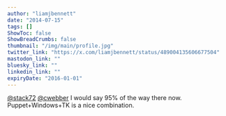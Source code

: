 ```yaml
---
author: "liamjbennett"
date: "2014-07-15"
tags: []
ShowToc: false
ShowBreadCrumbs: false
thumbnail: "/img/main/profile.jpg"
twitter_link: "https://x.com/liamjbennett/status/489004135606677504"
mastodon_link: ""
bluesky_link: ""
linkedin_link: ""
expiryDate: "2016-01-01"
---
```


[@stack72](https://x.com/stack72) [@cwebber](https://x.com/cwebber) I would say 95% of the way there now. Puppet+Windows+TK is a nice combination.


